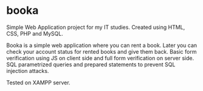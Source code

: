 # booka
Simple Web Application project for my IT studies.
Created using HTML, CSS, PHP and MySQL.

Booka is a simple web application where you can rent a book. Later you can check your account status for rented books and give them back.
Basic form verification using JS on client side and full form verification on server side. 
SQL parametrized queries and prepared statements to prevent SQL injection attacks.

Tested on XAMPP server.
